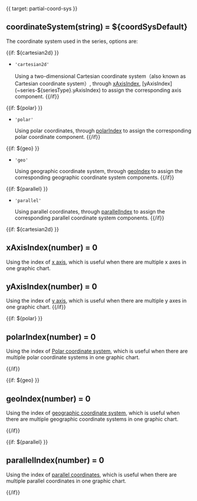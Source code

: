 {{ target: partial-coord-sys }}

## coordinateSystem(string) = ${coordSysDefault}

The coordinate system used in the series,  options are:

{{if: ${cartesian2d} }}

+ `'cartesian2d'`

    Using a two-dimensional Cartesian coordinate system（also known as Cartesian coordinate system）, through [xAxisIndex](~series-${seriesType}.xAxisIndex), [yAxisIndex](~series-${seriesType}.yAxisIndex) to assign the corresponding axis component.
{{/if}}

{{if: ${polar} }}

+ `'polar'`

    Using polar coordinates, through [polarIndex](~series-${seriesType}.polarIndex) to assign the corresponding polar coordinate component.
{{/if}}

{{if: ${geo} }}

+ `'geo'`

    Using geographic coordinate system, through [geoIndex](~series-${seriesType}.geoIndex) to assign the corresponding geographic coordinate system components.
{{/if}}

{{if: ${parallel} }}

+ `'parallel'`

    Using parallel coordinates, through [parallelIndex](~series-${seriesType}.parallelIndex) to assign the corresponding parallel coordinate system components.
{{/if}}


{{if: ${cartesian2d} }}
## xAxisIndex(number) = 0

Using the index of  [x axis](~xAxis), which is  useful when there are multiple x axes in one graphic chart.

## yAxisIndex(number) = 0

Using the index of [y axis](~yAxis), which is  useful when there are multiple y axes in one graphic chart.
{{/if}}



{{if: ${polar} }}
## polarIndex(number) = 0

Using the index of [Polar coordinate system](~polar), which is  useful when there are multiple polar coordinate systems in one graphic chart.

{{/if}}



{{if: ${geo} }}
## geoIndex(number) = 0

Using the index of [geographic coordinate system](~geo), which is  useful when there are multiple geographic coordinate systems in one graphic chart.

{{/if}}



{{if: ${parallel} }}
## parallelIndex(number) = 0

Using the index of [parallel coordinates](~parallel), which is  useful when there are multiple parallel coordinates in one graphic chart.

{{/if}}